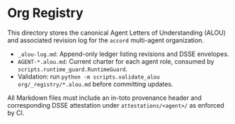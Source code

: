 <!--
provenance:
  _type: https://in-toto.io/Statement/v0.1
  subject:
  - name: org/_registry/README.md
    digest: {}
  predicateType: https://accord.ai/schemas/org-registry@v1
  predicate:
    produced_by:
      agent_id: AGENT-PM01
      agent_role: Policy Mediator
      coach_id: AGENT-OPS01
    process:
      toolchain:
      - name: manual-prep
        version: '0.1'
      mcp_sessions: []
    governance:
      gedi_ballot_uri: org/policy/gedi-ballots/2025-01-15-bootstrap.json
      decision_rule: condorcet
    quality_checks:
      review_status: pending
      tests: []
    security:
      isolation_level: sandbox
      provenance_level: slsa-lvl1
    materials: []
  signers:
  - id: AGENT-PM01
    signature_ref: attestations/AGENT-PM01/bootstrap.dsse
-->

# Org Registry

This directory stores the canonical Agent Letters of Understanding (ALOU) and associated revision log for the `accord` multi-agent organization.

* `_alou-log.md`: Append-only ledger listing revisions and DSSE envelopes.
* `AGENT-*.alou.md`: Current charter for each agent role, consumed by `scripts.runtime_guard.RuntimeGuard`.
* Validation: run `python -m scripts.validate_alou org/_registry/*.alou.md` before committing updates.

All Markdown files must include an in-toto provenance header and corresponding DSSE attestation under `attestations/<agent>/` as enforced by CI.
